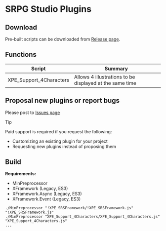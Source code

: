 # SRPG Studio Plugins


## Download
Pre-built scripts can be downloaded from [Release page](https://github.com/PrjEnt/SRPGStudioPlugins/releases/latest).


## Functions
| Script  | Summary |
| ------------- | ------------- |
| XPE_Support_4Characters | Allows 4 illustrations to be displayed at the same time |


## Proposal new plugins or report bugs
Please post to [Issues page](https://github.com/PrjEnt/SRPGStudioPlugins/issues)

> [!TIP]
> Paid support is required if you request the following:
> 
> - Customizing an existing plugin for your project
> - Requesting new plugins instead of proposing them



## Build
**Requirements:**
- MinPreprocessor
- XFramework (Legacy, ES3)
- XFramework.Async  (Legacy, ES3)
- XFramework.Event (Legacy, ES3)

```
./MinPreprocessor "!XPE_SRSFramework/!XPE_SRSFramework.js" "!XPE_SRSFramework.js"
./MinPreprocessor "XPE_Support_4Characters/XPE_Support_4Characters.js" "XPE_Support_4Characters.js" 
...
```
